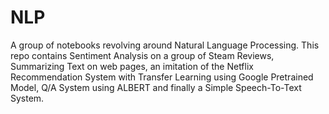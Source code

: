 # NLP
A group of  notebooks revolving around Natural Language Processing. This repo contains Sentiment Analysis on a group of Steam Reviews, Summarizing Text on web pages, an imitation of the Netflix Recommendation System with Transfer Learning using Google Pretrained Model, Q/A System using ALBERT and finally a Simple Speech-To-Text System.
